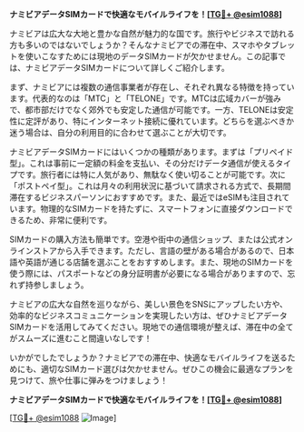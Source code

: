 **ナミビアデータSIMカードで快適なモバイルライフを！[[TG💪+ @esim1088](https://t.me/s/esim1088)]**

ナミビアは広大な大地と豊かな自然が魅力的な国です。旅行やビジネスで訪れる方も多いのではないでしょうか？そんなナミビアでの滞在中、スマホやタブレットを使いこなすためには現地のデータSIMカードが欠かせません。この記事では、ナミビアデータSIMカードについて詳しくご紹介します。

まず、ナミビアには複数の通信事業者が存在し、それぞれ異なる特徴を持っています。代表的なのは「MTC」と「TELONE」です。MTCは広域カバーが強みで、都市部だけでなく郊外でも安定した通信が可能です。一方、TELONEは安定性に定評があり、特にインターネット接続に優れています。どちらを選ぶべきか迷う場合は、自分の利用目的に合わせて選ぶことが大切です。

ナミビアデータSIMカードにはいくつかの種類があります。まずは「プリペイド型」。これは事前に一定額の料金を支払い、その分だけデータ通信が使えるタイプです。旅行者には特に人気があり、無駄なく使い切ることが可能です。次に「ポストペイ型」。これは月々の利用状況に基づいて請求される方式で、長期間滞在するビジネスパーソンにおすすめです。また、最近ではeSIMも注目されています。物理的なSIMカードを持たずに、スマートフォンに直接ダウンロードできるため、非常に便利です。

SIMカードの購入方法も簡単です。空港や街中の通信ショップ、または公式オンラインストアから入手できます。ただし、言語の壁がある場合があるので、日本語や英語が通じる店舗を選ぶことをおすすめします。また、現地のSIMカードを使う際には、パスポートなどの身分証明書が必要になる場合がありますので、忘れず持参しましょう。

ナミビアの広大な自然を巡りながら、美しい景色をSNSにアップしたい方や、効率的なビジネスコミュニケーションを実現したい方は、ぜひナミビアデータSIMカードを活用してみてください。現地での通信環境が整えば、滞在中の全てがスムーズに進むこと間違いなしです！

いかがでしたでしょうか？ナミビアでの滞在中、快適なモバイルライフを送るためにも、適切なSIMカード選びは欠かせません。ぜひこの機会に最適なプランを見つけて、旅や仕事に弾みをつけましょう！

**ナミビアデータSIMカードで快適なモバイルライフを！[[TG💪+ @esim1088](https://t.me/s/esim1088)]**

[[TG💪+ @esim1088](https://t.me/s/esim1088) ![Image](https://i.postimg.cc/Y0z9fWf4/image.png)]